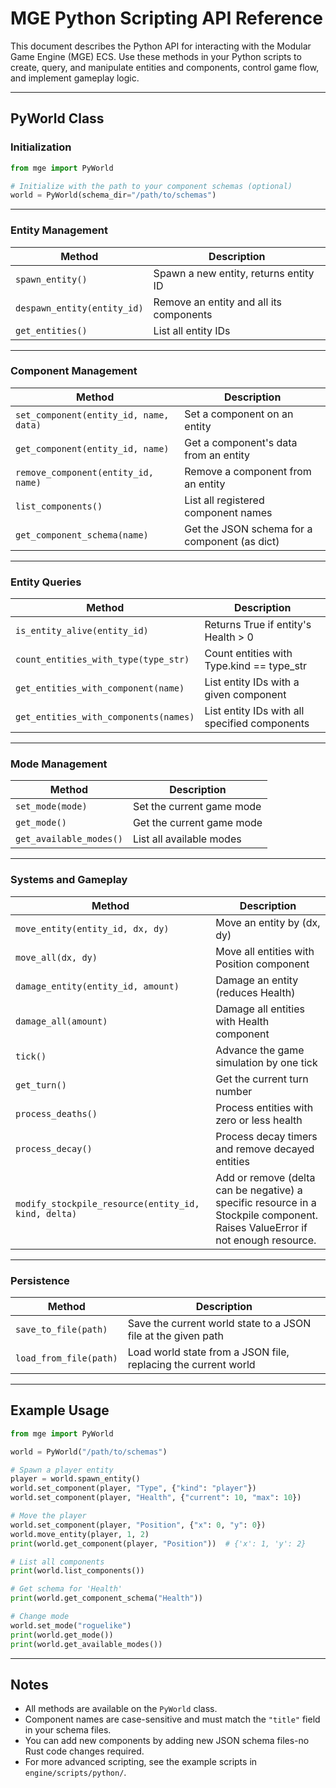 # MGE Python Scripting API Reference

This document describes the Python API for interacting with the Modular Game Engine (MGE) ECS.
Use these methods in your Python scripts to create, query, and manipulate entities and components, control game flow, and implement gameplay logic.

---

## PyWorld Class

### Initialization

```python
from mge import PyWorld

# Initialize with the path to your component schemas (optional)
world = PyWorld(schema_dir="/path/to/schemas")
```

---

### Entity Management

| Method                      | Description                             |
| --------------------------- | --------------------------------------- |
| `spawn_entity()`            | Spawn a new entity, returns entity ID   |
| `despawn_entity(entity_id)` | Remove an entity and all its components |
| `get_entities()`            | List all entity IDs                     |

---

### Component Management

| Method                                 | Description                                   |
| -------------------------------------- | --------------------------------------------- |
| `set_component(entity_id, name, data)` | Set a component on an entity                  |
| `get_component(entity_id, name)`       | Get a component's data from an entity         |
| `remove_component(entity_id, name)`    | Remove a component from an entity             |
| `list_components()`                    | List all registered component names           |
| `get_component_schema(name)`           | Get the JSON schema for a component (as dict) |

---

### Entity Queries

| Method                                | Description                                   |
| ------------------------------------- | --------------------------------------------- |
| `is_entity_alive(entity_id)`          | Returns True if entity's Health > 0           |
| `count_entities_with_type(type_str)`  | Count entities with Type.kind == type_str     |
| `get_entities_with_component(name)`   | List entity IDs with a given component        |
| `get_entities_with_components(names)` | List entity IDs with all specified components |

---

### Mode Management

| Method                  | Description               |
| ----------------------- | ------------------------- |
| `set_mode(mode)`        | Set the current game mode |
| `get_mode()`            | Get the current game mode |
| `get_available_modes()` | List all available modes  |

---

### Systems and Gameplay

| Method                                              | Description                                                                                                                   |
| --------------------------------------------------- | ----------------------------------------------------------------------------------------------------------------------------- |
| `move_entity(entity_id, dx, dy)`                    | Move an entity by (dx, dy)                                                                                                    |
| `move_all(dx, dy)`                                  | Move all entities with Position component                                                                                     |
| `damage_entity(entity_id, amount)`                  | Damage an entity (reduces Health)                                                                                             |
| `damage_all(amount)`                                | Damage all entities with Health component                                                                                     |
| `tick()`                                            | Advance the game simulation by one tick                                                                                       |
| `get_turn()`                                        | Get the current turn number                                                                                                   |
| `process_deaths()`                                  | Process entities with zero or less health                                                                                     |
| `process_decay()`                                   | Process decay timers and remove decayed entities                                                                              |
| `modify_stockpile_resource(entity_id, kind, delta)` | Add or remove (delta can be negative) a specific resource in a Stockpile component. Raises ValueError if not enough resource. |

---

### Persistence

| Method                 | Description                                                    |
| ---------------------- | -------------------------------------------------------------- |
| `save_to_file(path)`   | Save the current world state to a JSON file at the given path  |
| `load_from_file(path)` | Load world state from a JSON file, replacing the current world |

---

## Example Usage

```python
from mge import PyWorld

world = PyWorld("/path/to/schemas")

# Spawn a player entity
player = world.spawn_entity()
world.set_component(player, "Type", {"kind": "player"})
world.set_component(player, "Health", {"current": 10, "max": 10})

# Move the player
world.set_component(player, "Position", {"x": 0, "y": 0})
world.move_entity(player, 1, 2)
print(world.get_component(player, "Position"))  # {'x': 1, 'y': 2}

# List all components
print(world.list_components())

# Get schema for 'Health'
print(world.get_component_schema("Health"))

# Change mode
world.set_mode("roguelike")
print(world.get_mode())
print(world.get_available_modes())
```

---

## Notes

- All methods are available on the `PyWorld` class.
- Component names are case-sensitive and must match the `"title"` field in your schema files.
- You can add new components by adding new JSON schema files-no Rust code changes required.
- For more advanced scripting, see the example scripts in `engine/scripts/python/`.
